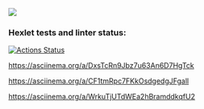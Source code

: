 <a href="https://codeclimate.com/github/codeclimate/codeclimate/maintainability"><img src="https://api.codeclimate.com/v1/badges/a99a88d28ad37a79dbf6/maintainability" /></a>
### Hexlet tests and linter status:
[![Actions Status](https://github.com/mr-xeroth/python-project-lvl1/workflows/hexlet-check/badge.svg)](https://github.com/mr-xeroth/python-project-lvl1/actions)

https://asciinema.org/a/DxsTcRn9Jbz7u63An6D7HgTck

https://asciinema.org/a/CF1tmRpc7FKkOsdgedgJFgall

https://asciinema.org/a/WrkuTjUTdWEa2hBramddkqfU2

